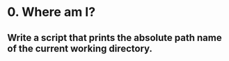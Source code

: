 # 0. Where am I?

## Write a script that prints the absolute path name of the current working directory.